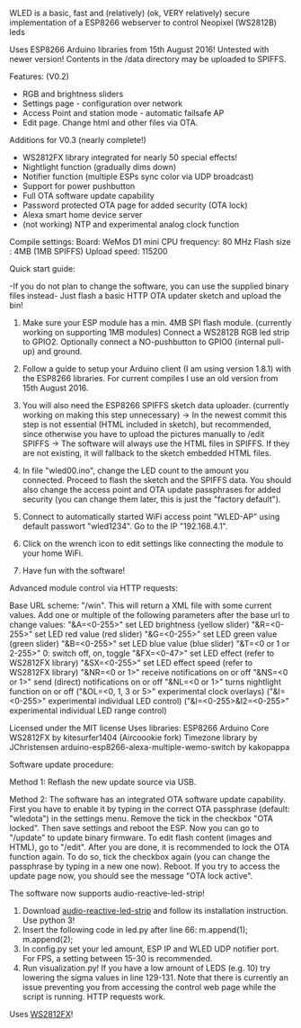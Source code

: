 WLED is a basic, fast and (relatively) (ok, VERY relatively) secure implementation of a ESP8266 webserver to control Neopixel (WS2812B) leds

Uses ESP8266 Arduino libraries from 15th August 2016! Untested with newer version!
Contents in the /data directory may be uploaded to SPIFFS.

Features: (V0.2)
- RGB and brightness sliders
- Settings page - configuration over network
- Access Point and station mode - automatic failsafe AP
- Edit page. Change html and other files via OTA.

Additions for V0.3 (nearly complete!)
- WS2812FX library integrated for nearly 50 special effects!
- Nightlight function (gradually dims down)
- Notifier function (multiple ESPs sync color via UDP broadcast)
- Support for power pushbutton
- Full OTA software update capability
- Password protected OTA page for added security (OTA lock)
- Alexa smart home device server
- (not working) NTP and experimental analog clock function

Compile settings:
Board: WeMos D1 mini
CPU frequency: 80 MHz
Flash size : 4MB (1MB SPIFFS)
Upload speed: 115200


Quick start guide:

-If you do not plan to change the software, you can use the supplied binary files instead-
Just flash a basic HTTP OTA updater sketch and upload the bin!


1. Make sure your ESP module has a min. 4MB SPI flash module. (currently working on supporting 1MB modules)
Connect a  WS2812B RGB led strip to GPIO2. Optionally connect a NO-pushbutton to GPIO0 (internal pull-up) and ground.

2. Follow a guide to setup your Arduino client (I am using version 1.8.1) with the ESP8266 libraries.
For current compiles I use an old version from 15th August 2016.

3. You will also need the ESP8266 SPIFFS sketch data uploader. (currently working on making this step unnecessary)
-> In the newest commit this step is not essential (HTML included in sketch), but recommended, since otherwise you have to upload the pictures manually to /edit SPIFFS
-> The software will always use the HTML files in SPIFFS. If they are not existing, it will fallback to the sketch embedded HTML files.

4. In file "wled00.ino", change the LED count to the amount you connected. Proceed to flash the sketch and the SPIFFS data.
You should also change the access point and OTA update passphrases for added security (you can change them later, this is just the "factory default").

5. Connect to automatically started WiFi access point "WLED-AP" using default passwort "wled1234". Go to the IP "192.168.4.1".

6. Click on the wrench icon to edit settings like connecting the module to your home WiFi.

7. Have fun with the software!


Advanced module control via HTTP requests:

Base URL scheme: "<moduleip>/win". This will return a XML file with some current values.
Add one or multiple of the following parameters after the base url to change values:
"&A=<0-255>" set LED brightness (yellow slider)
"&R=<0-255>" set LED red value (red slider)
"&G=<0-255>" set LED green value (green slider)
"&B=<0-255>" set LED blue value (blue slider)
"&T=<0 or 1 or 2-255>" 0: switch off, on, toggle
"&FX=<0-47>" set LED effect (refer to WS2812FX library)
"&SX=<0-255>" set LED effect speed (refer to WS2812FX library)
"&NR=<0 or 1>" receive notifications on or off
"&NS=<0 or 1>" send (direct) notifications on or off
"&NL=<0 or 1>" turns nightlight function on or off
("&OL=<0, 1, 3 or 5>" experimental clock overlays)
("&I=<0-255>" experimental individual LED control)
("&I=<0-255>&I2=<0-255>" experimental individual LED range control)


Licensed under the MIT license 
Uses libraries: 
ESP8266 Arduino Core 
WS2812FX by kitesurfer1404 (Aircoookie fork) 
Timezone library by JChristensen
arduino-esp8266-alexa-multiple-wemo-switch by kakopappa


Software update procedure:

Method 1: Reflash the new update source via USB.

Method 2: The software has an integrated OTA software update capability.
First you have to enable it by typing in the correct OTA passphrase (default: "wledota") in the settings menu.
Remove the tick in the checkbox "OTA locked". Then save settings and reboot the ESP.
Now you can go to "<moduleip>/update" to update binary firmware.
To edit flash content (images and HTML), go to "<moduleip>/edit".
After you are done, it is recommended to lock the OTA function again.
To do so, tick the checkbox again (you can change the passphrase by typing in a new one now). Reboot.
If you try to access the update page now, you should see the message "OTA lock active".


The software now supports audio-reactive-led-strip!

1. Download [audio-reactive-led-strip](https://github.com/scottlawsonbc/audio-reactive-led-strip) and follow its installation instruction. Use python 3!
2. Insert the following code in led.py after line 66:
    m.append(1);
    m.append(2);
3. In config.py set your led amount, ESP IP and WLED UDP notifier port. For FPS, a setting between 15-30 is recommended.
4. Run visualization.py! If you have a low amount of LEDS (e.g. 10) try lowering the sigma values in line 129-131.
Note that there is currently an issue preventing you from accessing the control web page while the script is running. HTTP requests work.


Uses [WS2812FX](https://github.com/kitesurfer1404/WS2812FX)!






